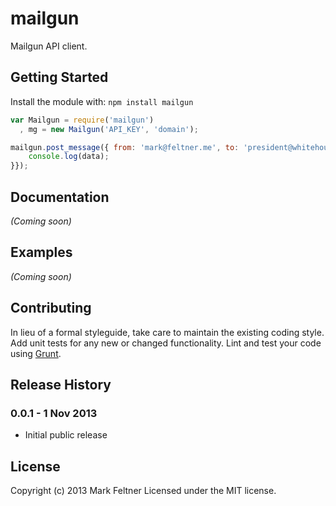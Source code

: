 # mailgun

Mailgun API client.

## Getting Started
Install the module with: `npm install mailgun`

```javascript
var Mailgun = require('mailgun')
  , mg = new Mailgun('API_KEY', 'domain');

mailgun.post_message({ from: 'mark@feltner.me', to: 'president@whitehouse.gov', text: "Hello, Mr. President", callback: function (err, data) {
    console.log(data);
}});
```

## Documentation
_(Coming soon)_

## Examples
_(Coming soon)_

## Contributing
In lieu of a formal styleguide, take care to maintain the existing coding style. Add unit tests for any new or changed functionality. Lint and test your code using [Grunt](http://gruntjs.com/).

## Release History

### 0.0.1 - 1 Nov 2013
- Initial public release

## License
Copyright (c) 2013 Mark Feltner
Licensed under the MIT license.
